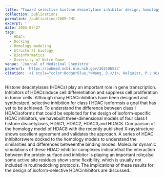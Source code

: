 ```yaml
---
title: "Toward selective histone deacetylase inhibitor design: homology modeling, docking studies, and molecular dynamics simulations of human class I histone deacetylases."
collection: publications
permalink: /publication/2005-JMC
excerpt: ''
date: 2005-05-27
tags:
  - HDACs
  - Docking
  - Homology modeling
  - Structural biology
  - Bioinformatics
  - Uiversity of Notre Dame
venue: 'Journal of Medicinal Chemistry'
paperurl: 'https://pubmed.ncbi.nlm.nih.gov/16250652/'  
citation: '<i style="color:DodgerBlue;">Wang, D.</i>; Helquist, P.; Wiech, N.L.; and Wiest, O. Toward Selective Histone Deacetylase Inhibitor Design: Homology Modeling,Docking Studies, and Molecular Dynamics Simulations of Human Class IHistone Deacetylases. <i>J Med Chem</i> 48, 6936-6947 (2005).' 
---  
```

Histone deacetylases (HDACs) play an important role in gene transcription. Inhibitors of HDACsinduce cell differentiation and suppress cell proliferation in tumor cells. Although many HDACinhibitors have been designed and synthesized, selective inhibition for class I HDAC isoformsis a goal that has yet to be achieved. To understand the difference between class I HDACisoforms that could be exploited for the design of isoform-specific HDAC inhibitors, we havebuilt three-dimensional models of four class I histone deacetylases, HDAC1, HDAC2, HDAC3,and HDAC8. Comparison of the homology model of HDAC8 with the recently published X-raystructure shows excellent agreement and validates the approach. A series of HDAC inhibitorswere docked to the homology models to understand the similarities and differences betweenthe binding modes. Molecular dynamic simulations of these HDAC-inhibitor complexes indicatethat the interaction between the protein surface and inhibitor is playing an important role;also some active site residues show some flexibility, which is usually not included in routinedocking protocols. The implications of these results for the design of isoform-selective HDACinhibitors are discussed.
